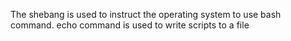 The shebang is used to instruct the operating system to use bash command.
echo command is used to write scripts to a file
